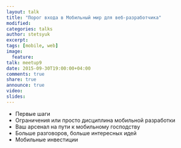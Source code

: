```yaml
---
layout: talk
title: "Порог входа в Мобильный мир для веб-разработчика"
modified:
categories: talks
author: stetsyuk
excerpt:
tags: [mobile, web]
image:
  feature:
talk: meetup9
date: 2015-09-30T19:00:00+04:00
comments: true
share: true
announce: true 
video: 
slides: 
---
```


 * Первые шаги
 * Ограничения или просто дисциплина мобильной разработки
 * Ваш арсенал на пути к мобильному господству
 * Больше разговоров, больше интересных идей
 * Мобильные инвестиции